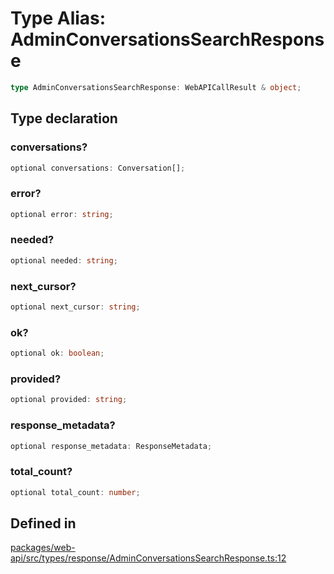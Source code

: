 # Type Alias: AdminConversationsSearchResponse

```ts
type AdminConversationsSearchResponse: WebAPICallResult & object;
```

## Type declaration

### conversations?

```ts
optional conversations: Conversation[];
```

### error?

```ts
optional error: string;
```

### needed?

```ts
optional needed: string;
```

### next\_cursor?

```ts
optional next_cursor: string;
```

### ok?

```ts
optional ok: boolean;
```

### provided?

```ts
optional provided: string;
```

### response\_metadata?

```ts
optional response_metadata: ResponseMetadata;
```

### total\_count?

```ts
optional total_count: number;
```

## Defined in

[packages/web-api/src/types/response/AdminConversationsSearchResponse.ts:12](https://github.com/slackapi/node-slack-sdk/blob/main/packages/web-api/src/types/response/AdminConversationsSearchResponse.ts#L12)
